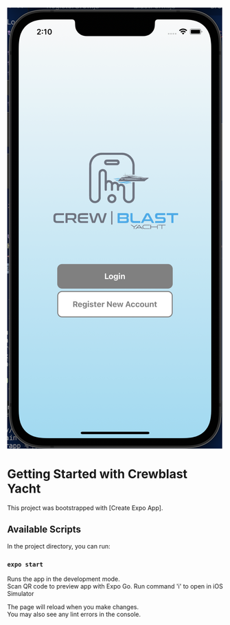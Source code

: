 
![Alt text](/appPreview.png?raw=true "App Preview")


# Getting Started with Crewblast Yacht

This project was bootstrapped with [Create Expo App].

## Available Scripts

In the project directory, you can run:

### `expo start`

Runs the app in the development mode.\
Scan QR code to preview app with Expo Go.
Run command 'i' to open in iOS Simulator

The page will reload when you make changes.\
You may also see any lint errors in the console.
